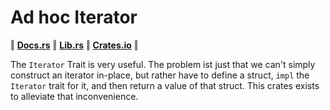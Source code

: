 # Ad hoc Iterator

‖ [__Docs.rs__](https://docs.rs/ad-hoc-iterator/latest/ad-hoc-iterator/) ‖ [__Lib.rs__](https://lib.rs/crates/ad-hoc-iterator) ‖ [__Crates.io__](https://crates.io/crates/ad-hoc-iterator/) ‖

The `Iterator` Trait is very useful. The problem ist just that we can't simply construct an iterator in-place, but rather have to define a struct, `impl` the `Iterator` trait for it, and then return a value of that struct. This crates exists to alleviate that inconvenience.